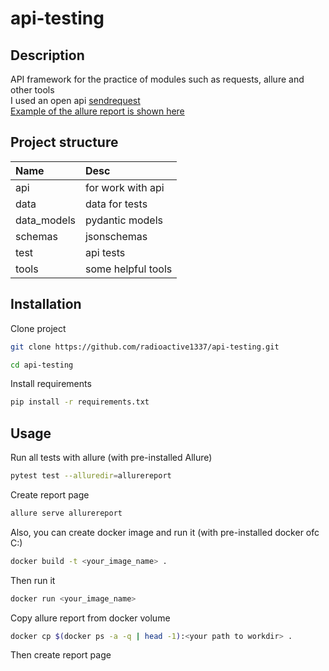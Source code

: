 # api-testing

## Description

API framework for the practice of modules such as requests, allure and other tools \
I used an open api [sendrequest](https://sendrequest.me/) \
[Example of the allure report is shown here](https://radioactive1337.github.io/api-testing/)

## Project structure

| Name        | Desc               |
|:------------|:-------------------|
| api         | for work with api  |
| data        | data for tests     |
| data_models | pydantic models    |
| schemas     | jsonschemas        |
| test        | api tests          |
| tools       | some helpful tools |

## Installation

Clone project

~~~bash
git clone https://github.com/radioactive1337/api-testing.git
~~~

~~~bash
cd api-testing
~~~

Install requirements

~~~bash
pip install -r requirements.txt
~~~

## Usage

Run all tests with allure (with pre-installed Allure)

~~~bash
pytest test --alluredir=allurereport
~~~

Create report page

~~~bash
allure serve allurereport
~~~

Also, you can create docker image and run it (with pre-installed docker ofc C:)

~~~bash
docker build -t <your_image_name> .
~~~

Then run it

~~~bash
docker run <your_image_name>
~~~

Copy allure report from docker volume

~~~bash
docker cp $(docker ps -a -q | head -1):<your path to workdir> .
~~~

Then create report page